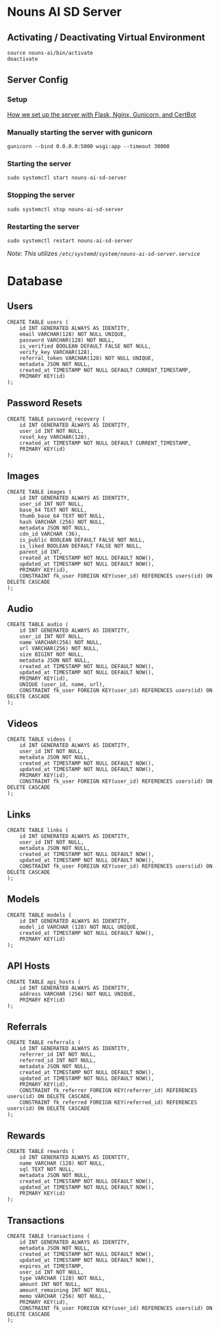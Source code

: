 # Nouns AI SD Server

## Activating / Deactivating Virtual Environment
```
source nouns-ai/bin/activate
deactivate
```

## Server Config
### Setup
[How we set up the server with Flask, Nginx, Gunicorn, and CertBot](https://www.digitalocean.com/community/tutorials/how-to-serve-flask-applications-with-gunicorn-and-nginx-on-ubuntu-22-04)

### Manually starting the server with gunicorn
`gunicorn --bind 0.0.0.0:5000 wsgi:app --timeout 30000`

### Starting the server
`sudo systemctl start nouns-ai-sd-server`

### Stopping the server
`sudo systemctl stop nouns-ai-sd-server`

### Restarting the server
`sudo systemctl restart nouns-ai-sd-server`

_Note: This utilizes `/etc/systemd/system/nouns-ai-sd-server.service`_

# Database

## Users
```
CREATE TABLE users (
    id INT GENERATED ALWAYS AS IDENTITY,
    email VARCHAR(128) NOT NULL UNIQUE,
    password VARCHAR(128) NOT NULL,
    is_verified BOOLEAN DEFAULT FALSE NOT NULL,
    verify_key VARCHAR(128),
    referral_token VARCHAR(128) NOT NULL UNIQUE,
    metadata JSON NOT NULL,
    created_at TIMESTAMP NOT NULL DEFAULT CURRENT_TIMESTAMP,
    PRIMARY KEY(id)
);
```

## Password Resets
```
CREATE TABLE password_recovery (
    id INT GENERATED ALWAYS AS IDENTITY,
    user_id INT NOT NULL,
    reset_key VARCHAR(128),
    created_at TIMESTAMP NOT NULL DEFAULT CURRENT_TIMESTAMP,
    PRIMARY KEY(id)
);
```

## Images
```
CREATE TABLE images (
    id INT GENERATED ALWAYS AS IDENTITY,
    user_id INT NOT NULL,
    base_64 TEXT NOT NULL,
    thumb_base_64 TEXT NOT NULL,
    hash VARCHAR (256) NOT NULL,
    metadata JSON NOT NULL,
    cdn_id VARCHAR (36),
    is_public BOOLEAN DEFAULT FALSE NOT NULL,
    is_liked BOOLEAN DEFAULT FALSE NOT NULL,
    parent_id INT,
    created_at TIMESTAMP NOT NULL DEFAULT NOW(),
    updated_at TIMESTAMP NOT NULL DEFAULT NOW(),
    PRIMARY KEY(id),
    CONSTRAINT fk_user FOREIGN KEY(user_id) REFERENCES users(id) ON DELETE CASCADE
);
```

## Audio
```
CREATE TABLE audio (
    id INT GENERATED ALWAYS AS IDENTITY,
    user_id INT NOT NULL,
    name VARCHAR(256) NOT NULL,
    url VARCHAR(256) NOT NULL,
    size BIGINT NOT NULL,
    metadata JSON NOT NULL,
    created_at TIMESTAMP NOT NULL DEFAULT NOW(),
    updated_at TIMESTAMP NOT NULL DEFAULT NOW(),
    PRIMARY KEY(id),
    UNIQUE (user_id, name, url),
    CONSTRAINT fk_user FOREIGN KEY(user_id) REFERENCES users(id) ON DELETE CASCADE
);
```

## Videos
```
CREATE TABLE videos (
    id INT GENERATED ALWAYS AS IDENTITY,
    user_id INT NOT NULL,
    metadata JSON NOT NULL,
    created_at TIMESTAMP NOT NULL DEFAULT NOW(),
    updated_at TIMESTAMP NOT NULL DEFAULT NOW(),
    PRIMARY KEY(id),
    CONSTRAINT fk_user FOREIGN KEY(user_id) REFERENCES users(id) ON DELETE CASCADE
);
```

## Links
```
CREATE TABLE links (
    id INT GENERATED ALWAYS AS IDENTITY,
    user_id INT NOT NULL,
    metadata JSON NOT NULL,
    created_at TIMESTAMP NOT NULL DEFAULT NOW(),
    updated_at TIMESTAMP NOT NULL DEFAULT NOW(),
    CONSTRAINT fk_user FOREIGN KEY(user_id) REFERENCES users(id) ON DELETE CASCADE
);
```

## Models

```
CREATE TABLE models (
    id INT GENERATED ALWAYS AS IDENTITY,
    model_id VARCHAR (128) NOT NULL UNIQUE,
    created_at TIMESTAMP NOT NULL DEFAULT NOW(),
    PRIMARY KEY(id)
);
```

## API Hosts

```
CREATE TABLE api_hosts (
    id INT GENERATED ALWAYS AS IDENTITY,
    address VARCHAR (256) NOT NULL UNIQUE,
    PRIMARY KEY(id)
);
```

## Referrals
```
CREATE TABLE referrals (
    id INT GENERATED ALWAYS AS IDENTITY,
    referrer_id INT NOT NULL,
    referred_id INT NOT NULL,
    metadata JSON NOT NULL,
    created_at TIMESTAMP NOT NULL DEFAULT NOW(),
    updated_at TIMESTAMP NOT NULL DEFAULT NOW(),
    PRIMARY KEY(id),
    CONSTRAINT fk_referrer FOREIGN KEY(referrer_id) REFERENCES users(id) ON DELETE CASCADE,
    CONSTRAINT fk_referred FOREIGN KEY(referred_id) REFERENCES users(id) ON DELETE CASCADE
);
```

## Rewards
```
CREATE TABLE rewards (
    id INT GENERATED ALWAYS AS IDENTITY,
    name VARCHAR (128) NOT NULL,
    sql TEXT NOT NULL,
    metadata JSON NOT NULL,
    created_at TIMESTAMP NOT NULL DEFAULT NOW(),
    updated_at TIMESTAMP NOT NULL DEFAULT NOW(),
    PRIMARY KEY(id)
);
```

## Transactions
```
CREATE TABLE transactions (
    id INT GENERATED ALWAYS AS IDENTITY,
    metadata JSON NOT NULL,
    created_at TIMESTAMP NOT NULL DEFAULT NOW(),
    updated_at TIMESTAMP NOT NULL DEFAULT NOW(),
    expires_at TIMESTAMP,
    user_id INT NOT NULL,
    type VARCHAR (128) NOT NULL,
    amount INT NOT NULL,
    amount_remaining INT NOT NULL,
    memo VARCHAR (256) NOT NULL,
    PRIMARY KEY(id),
    CONSTRAINT fk_user FOREIGN KEY(user_id) REFERENCES users(id) ON DELETE CASCADE
);
```